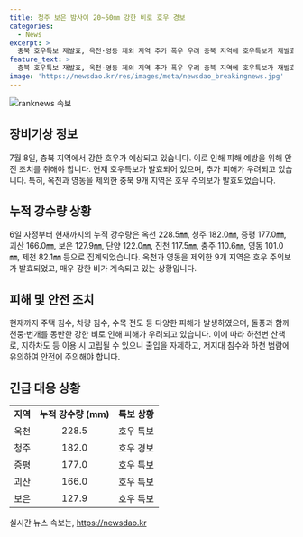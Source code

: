 ```yaml
---
title: 청주 보은 밤사이 20~50㎜ 강한 비로 호우 경보
categories:
  - News
excerpt: >
  충북 호우특보 재발효, 옥천·영동 제외 지역 추가 폭우 우려 충북 지역에 호우특보가 재발효되며 피해 우려가 높아지고 있다. 옥천을 제외한 9개 지역에 호우주의보가 내려졌으며, 강한 비로 인한 피해가 발생했다. 옥천군에서는 남성 매몰 사건이 발생하고, 여러 지역에서 주택과 차량 침수 등 100여 건의 피해가 보고됐다. 돌풍과 함께 호우가 지속되어 하천 변 및 산책로 등에 대한 특별주의가 필요하다는 당부가 나왔다. 현재까지는 인명 피해는 발생하지 않았으나 추가적인 안전 대책이 필수적으로 요구된다. (단어수: 86)
feature_text: >
  충북 호우특보 재발효, 옥천·영동 제외 지역 추가 폭우 우려 충북 지역에 호우특보가 재발효되며 피해 우려가 높아지고 있다. 옥천을 제외한 9개 지역에 호우주의보가 내려졌으며, 강한 비로 인한 피해가 발생했다. 옥천군에서는 남성 매몰 사건이 발생하고, 여러 지역에서 주택과 차량 침수 등 100여 건의 피해가 보고됐다. 돌풍과 함께 호우가 지속되어 하천 변 및 산책로 등에 대한 특별주의가 필요하다는 당부가 나왔다. 현재까지는 인명 피해는 발생하지 않았으나 추가적인 안전 대책이 필수적으로 요구된다. (단어수: 86)
image: 'https://newsdao.kr/res/images/meta/newsdao_breakingnews.jpg'
---
```


<p><img src="https://newsdao.kr/res/images/meta/newsdao_breakingnews.jpg" alt="ranknews 속보" /></p>

<h2 data-ke-size="size26">장비기상 정보</h2>

<p data-ke-size="size16">7월 8일, 충북 지역에서 강한 호우가 예상되고 있습니다. 이로 인해 피해 예방을 위해 안전 조치를 취해야 합니다. 현재 호우특보가 발효되어 있으며, 추가 피해가 우려되고 있습니다. 특히, 옥천과 영동을 제외한 충북 9개 지역은 호우 주의보가 발효되었습니다.</p>

<h2 data-ke-size="size26">누적 강수량 상황</h2>

<p data-ke-size="size16">6일 자정부터 현재까지의 누적 강수량은 옥천 228.5㎜, 청주 182.0㎜, 증평 177.0㎜, 괴산 166.0㎜, 보은 127.9㎜, 단양 122.0㎜, 진천 117.5㎜, 충주 110.6㎜, 영동 101.0㎜, 제천 82.1㎜ 등으로 집계되었습니다. 옥천과 영동을 제외한 9개 지역은 호우 주의보가 발효되었고, 매우 강한 비가 계속되고 있는 상황입니다.</p>

<h2 data-ke-size="size26">피해 및 안전 조치</h2>

<p data-ke-size="size16">현재까지 주택 침수, 차량 침수, 수목 전도 등 다양한 피해가 발생하였으며, 돌풍과 함께 천둥·번개를 동반한 강한 비로 인해 피해가 우려되고 있습니다. 이에 따라 하천변 산책로, 지하차도 등 이용 시 고립될 수 있으니 출입을 자제하고, 저지대 침수와 하천 범람에 유의하여 안전에 주의해야 합니다.</p>

<h2 data-ke-size="size26">긴급 대응 상황</h2>

<table>
    <tr>
        <td style="text-align: center; height: 17px;"><b>지역</b></td>
        <td style="text-align: center; height: 17px;"><b>누적 강수량 (mm)</b></td>
        <td style="text-align: center; height: 17px;"><b>특보 상황</b></td>
    </tr>
    <tr>
        <td style="text-align: center; height: 17px;">옥천</td>
        <td style="text-align: center; height: 17px;">228.5</td>
        <td style="text-align: center; height: 17px;">호우 특보</td>
    </tr>
    <tr>
        <td style="text-align: center; height: 17px;">청주</td>
        <td style="text-align: center; height: 17px;">182.0</td>
        <td style="text-align: center; height: 17px;">호우 경보</td>
    </tr>
    <tr>
        <td style="text-align: center; height: 17px;">증평</td>
        <td style="text-align: center; height: 17px;">177.0</td>
        <td style="text-align: center; height: 17px;">호우 특보</td>
    </tr>
    <tr>
        <td style="text-align: center; height: 17px;">괴산</td>
        <td style="text-align: center; height: 17px;">166.0</td>
        <td style="text-align: center; height: 17px;">호우 특보</td>
    </tr>
    <tr>
        <td style="text-align: center; height: 17px;">보은</td>
        <td style="text-align: center; height: 17px;">127.9</td>
        <td style="text-align: center; height: 17px;">호우 특보</td>
    </tr>
</table>

<p data-ke-size="size16"></p>
실시간 뉴스 속보는, <a href="https://newsdao.kr" rel="dofollow">https://newsdao.kr</a>


